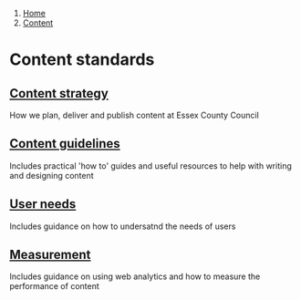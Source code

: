 1.  [Home](/docs/core/contents)
2.  [Content](#)

# Content standards

## [Content strategy](strategy/overview)
How we plan, deliver and publish content at Essex County Council

## [Content guidelines](guidelines/overview)
Includes practical 'how to' guides and useful resources to help with writing and designing content

## [User needs](/docs/core/users/user-need)
Includes guidance on how to undersatnd the needs of users

## [Measurement](/docs/core/measurement/overview)
Includes guidance on using web analytics and how to measure the performance of content
